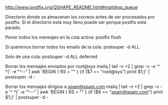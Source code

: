 http://www.postfix.org/QSHAPE_README.html#maildrop_queue

Directorio donde se almacenan los correos antes de ser procesados por postfix.
Si el directorio está muy lleno puede ser porque postfix está parado.


Poner todos los mensajes en la cola activa:
postfix flush

Si queremos borrar todos los emails de la cola:
postsuper -d ALL

Solo de una cola:
postsuper -d ALL deferred


Borrar los mensajes enviados por root@sys
mailq | tail -n +2 | grep -v -e '^ *(' -e "^--" | awk 'BEGIN { RS = "" } {if ($7 == "root@sys") print $1;}' | postsuper -d -

Borrar los mensajes dirigios a spam@spam.com
mailq | tail -n +2 | grep -v -e '^ *(' -e "^--" | awk 'BEGIN { RS = "" } {if ($8 == "spam@spam.com") print $1;}' | postsuper -d -


